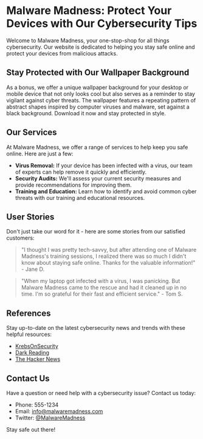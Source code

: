 <!--font:Cinzel Decorative-->

# Malware Madness: Protect Your Devices with Our Cybersecurity Tips

Welcome to Malware Madness, your one-stop-shop for all things cybersecurity. Our website is dedicated to helping you stay safe online and protect your devices from malicious attacks. 

## Stay Protected with Our Wallpaper Background
As a bonus, we offer a unique wallpaper background for your desktop or mobile device that not only looks cool but also serves as a reminder to stay vigilant against cyber threats. The wallpaper features a repeating pattern of abstract shapes inspired by computer viruses and malware, set against a black background. Download it now and stay protected in style.

## Our Services
At Malware Madness, we offer a range of services to help keep you safe online. Here are just a few:

- **Virus Removal:** If your device has been infected with a virus, our team of experts can help remove it quickly and efficiently.
- **Security Audits:** We'll assess your current security measures and provide recommendations for improving them.
- **Training and Education:** Learn how to identify and avoid common cyber threats with our training and educational resources.

## User Stories
Don't just take our word for it - here are some stories from our satisfied customers:

> "I thought I was pretty tech-savvy, but after attending one of Malware Madness's training sessions, I realized there was so much I didn't know about staying safe online. Thanks for the valuable information!" - Jane D.

> "When my laptop got infected with a virus, I was panicking. But Malware Madness came to the rescue and had it cleaned up in no time. I'm so grateful for their fast and efficient service." - Tom S.

## References
Stay up-to-date on the latest cybersecurity news and trends with these helpful resources:

- [KrebsOnSecurity](#)
- [Dark Reading](#)
- [The Hacker News](#)

## Contact Us
Have a question or need help with a cybersecurity issue? Contact us today:

- Phone: 555-1234
- Email: info@malwaremadness.com
- Twitter: [@MalwareMadness](#) 

Stay safe out there!

<!--

Write me content for website with wallpaper which alt text is:

"A wallpaper with a repeating pattern of abstract shapes inspired by computer viruses and malware, set against a black background."

The name/title of the page should not be 1:1 copy of the alt text but rather a real content of the website which is using this wallpaper.

- Use markdown format 
- Start with heading
- Heading should be short and concise
- The content should look like a real website 
- The website should not be about the wallpaper, wallpaper is just a related background
- Heading should be contain work "wallpaper" or "background"
- Include real sections like references, contact, user stories, etc. use things relevant to the page purpose.
- Feel free to use structure like headings, bullets, numbering, blockquotes, paragraphs, horizontal lines, etc.
- You can use formatting like bold or _italic_
- You can include UTF-8 emojis
- Links should be only #hash anchors (and you can refer to the document itself)
- Do not include images


---


# Malware Madness: Protect Your Devices with Our Cybersecurity Tips

Welcome to Malware Madness, your one-stop-shop for all things cybersecurity. Our website is dedicated to helping you stay safe online and protect your devices from malicious attacks. 

## Stay Protected with Our Wallpaper Background
As a bonus, we offer a unique wallpaper background for your desktop or mobile device that not only looks cool but also serves as a reminder to stay vigilant against cyber threats. The wallpaper features a repeating pattern of abstract shapes inspired by computer viruses and malware, set against a black background. Download it now and stay protected in style.

## Our Services
At Malware Madness, we offer a range of services to help keep you safe online. Here are just a few:

- **Virus Removal:** If your device has been infected with a virus, our team of experts can help remove it quickly and efficiently.
- **Security Audits:** We'll assess your current security measures and provide recommendations for improving them.
- **Training and Education:** Learn how to identify and avoid common cyber threats with our training and educational resources.

## User Stories
Don't just take our word for it - here are some stories from our satisfied customers:

> "I thought I was pretty tech-savvy, but after attending one of Malware Madness's training sessions, I realized there was so much I didn't know about staying safe online. Thanks for the valuable information!" - Jane D.

> "When my laptop got infected with a virus, I was panicking. But Malware Madness came to the rescue and had it cleaned up in no time. I'm so grateful for their fast and efficient service." - Tom S.

## References
Stay up-to-date on the latest cybersecurity news and trends with these helpful resources:

- [KrebsOnSecurity](#)
- [Dark Reading](#)
- [The Hacker News](#)

## Contact Us
Have a question or need help with a cybersecurity issue? Contact us today:

- Phone: 555-1234
- Email: info@malwaremadness.com
- Twitter: [@MalwareMadness](#) 

Stay safe out there!

-->
